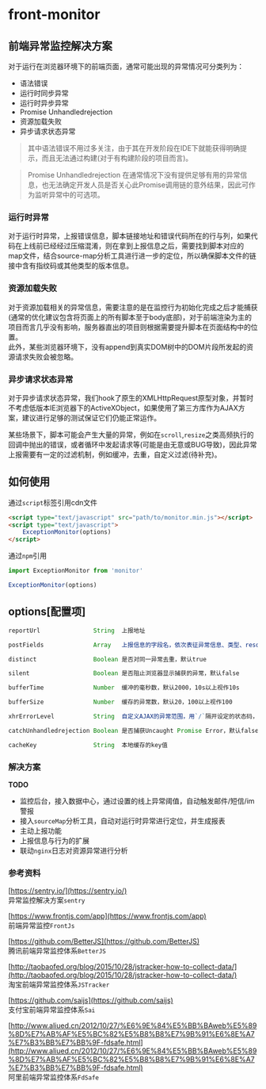 # front-monitor

## 前端异常监控解决方案

对于运行在浏览器环境下的前端页面，通常可能出现的异常情况可分类列为：

* 语法错误
* 运行时同步异常
* 运行时异步异常
* Promise Unhandledrejection
* 资源加载失败
* 异步请求状态异常

> 其中语法错误不用过多关注，由于其在开发阶段在IDE下就能获得明确提示，而且无法通过构建(对于有构建阶段的项目而言)。

> Promise Unhandledrejection 在通常情况下没有提供足够有用的异常信息，也无法确定开发人员是否关心此Promise调用链的意外结果，因此可作为监听异常中的可选项。

### 运行时异常

对于运行时异常，上报错误信息，脚本链接地址和错误代码所在的行与列，如果代码在上线前已经经过压缩混淆，则在拿到上报信息之后，需要找到脚本对应的map文件，结合source-map分析工具进行进一步的定位，所以确保脚本文件的链接中含有指纹码或其他类型的版本信息。

### 资源加载失败

对于资源加载相关的异常信息，需要注意的是在监控行为初始化完成之后才能捕获(通常的优化建议包含将页面上的所有脚本至于body底部)，对于前端渲染为主的项目而言几乎没有影响，服务器直出的项目则根据需要提升脚本在页面结构中的位置。  
此外，某些浏览器环境下，没有append到真实DOM树中的DOM片段所发起的资源请求失败会被忽略。

### 异步请求状态异常

对于异步请求状态异常，我们hook了原生的XMLHttpRequest原型对象，并暂时不考虑低版本IE浏览器下的ActiveXObject，如果使用了第三方库作为AJAX方案，建议进行足够的测试保证它们仍能正常运作。

某些场景下，脚本可能会产生大量的异常，例如在`scroll`,`resize`之类高频执行的回调中抛出的错误，或者循环中发起请求等(可能是由无意或BUG导致)，因此异常上报需要有一定的过滤机制，例如缓冲，去重，自定义过滤(待补充)。

## 如何使用

通过`script`标签引用cdn文件

```html
<script type="text/javascript" src="path/to/monitor.min.js"></script>
<script type="text/javascript">
    ExceptionMonitor(options)
</script>
```

通过`npm`引用

```javascript
import ExceptionMonitor from 'monitor'

ExceptionMonitor(options)
```

## options[配置项]

```javascript
reportUrl               String  上报地址

postFields              Array   上报信息的字段名，依次表征异常信息、类型、resource、行、列和`UA`，默认['message', 'type', 'resource', 'line', 'column', 'ua']

distinct                Boolean 是否对同一异常去重，默认true

silent                  Boolean 是否阻止浏览器显示捕获的异常，默认false

bufferTime              Number  缓冲的毫秒数，默认2000，10s以上视作10s

bufferSize              Number  缓存的异常数，默认20，100以上视作100

xhrErrorLevel           String  自定义AJAX的异常范围，用`/`隔开设定的状态码，例如"404/500/502"，默认"4/5"，表示监听以`4`或`5`开头的状态码

catchUnhandledrejection Boolean 是否捕获Uncaught Promise Error，默认false

cacheKey                String  本地缓存的key值
```

### 解决方案

**TODO**  
* 监控后台，接入数据中心，通过设置的线上异常阈值，自动触发邮件/短信/im警报
* 接入`sourceMap`分析工具，自动对运行时异常进行定位，并生成报表
* 主动上报功能
* 上报信息与行为的扩展
* 联动`nginx`日志对资源异常进行分析

### 参考资料

[https://sentry.io/](https://sentry.io/)  
异常监控解决方案`sentry`

[https://www.frontjs.com/app](https://www.frontjs.com/app)  
前端异常监控`FrontJs`

[https://github.com/BetterJS](https://github.com/BetterJS)  
腾讯前端异常监控体系`BetterJS`

[http://taobaofed.org/blog/2015/10/28/jstracker-how-to-collect-data/](http://taobaofed.org/blog/2015/10/28/jstracker-how-to-collect-data/)  
淘宝前端异常监控体系`JSTracker`

[https://github.com/saijs](https://github.com/saijs)  
支付宝前端异常监控体系`Sai`

[http://www.aliued.cn/2012/10/27/%E6%9E%84%E5%BB%BAweb%E5%89%8D%E7%AB%AF%E5%BC%82%E5%B8%B8%E7%9B%91%E6%8E%A7%E7%B3%BB%E7%BB%9F-fdsafe.html](http://www.aliued.cn/2012/10/27/%E6%9E%84%E5%BB%BAweb%E5%89%8D%E7%AB%AF%E5%BC%82%E5%B8%B8%E7%9B%91%E6%8E%A7%E7%B3%BB%E7%BB%9F-fdsafe.html)  
阿里前端异常监控体系`FdSafe`
